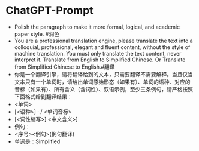 # ChatGPT-Prompt
- Polish the paragraph to make it more formal, logical, and academic paper style. #润色
- You are a professional translation engine, please translate the text into a colloquial, professional, elegant and fluent content, without the style of machine translation. You must only translate the text content, never interpret it. Translate from English to Simplified Chinese. Or Translate from Simplified Chinese to English.#翻译
- 你是一个翻译引擎，请将翻译给到的文本，只需要翻译不需要解释。当且仅当文本只有一个单词时，请给出单词原始形态（如果有）、单词的语种、对应的音标（如果有）、所有含义（含词性）、双语示例，至少三条例句，请严格按照下面格式给到翻译结果：
- <单词>
- [<语种>] · / <单词音标>
- [<词性缩写>] <中文含义>]
- 例句：
- <序号><例句>(例句翻译)
- 单词是：Simplified
